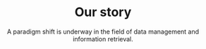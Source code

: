 ---
title: Our story
subtitle: A paradigm shift is underway in the field of data management and information retrieval.
content: Today, our world is increasingly dominated by complex, unstructured data like images, audio, video, and text. Traditional ways of retrieving data based on keyword matching are no longer sufficient. Vector databases are designed to handle complex high-dimensional data, unlocking the foundation for pivotal AI applications.
extraTitle: Today Qdrant powers the most ambitious AI applications, from cutting-edge startups to large-scale enterprises.
extraContent: We started Qdrant with the mission to build the most efficient, scalable, high-performance vector database on the market. Since then we have seen incredible user growth and support from our open-source community with thousands of users and millions of downloads.
year: In 2021
link:
  text: Join Our Team
  url: https://qdrant.join.com/
sitemapExclude: true
---